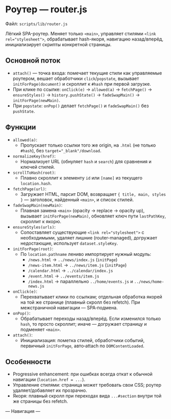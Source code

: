 # Роутер — router.js

Файл: `scripts/lib/router.js`

Лёгкий SPA-роутер. Меняет только `<main>`, управляет стилями `<link rel="stylesheet">`, обрабатывает hash-якоря, навигацию назад/вперёд, инициализирует скрипты конкретной страницы.

## Основной поток
- `attach()` — точка входа: помечает текущие стили как управляемые роутером, вешает обработчики `click`/`popstate`, вызывает `initForPage(document)` и скроллит к `#hash` при первой загрузке.
- При клике по ссылке: `onClick(e)` → `allowed(a)` → `fetchPage()` → `ensureStyles()` → `history.pushState()` → `fadeSwapMain()` → `initForPage(newMain)`.
- При `popstate`: `onPop()` делает `fetchPage()` и `fadeSwapMain()` без `pushState`.

## Функции
- `allowed(a)`:
  - Пропускает только ссылки того же origin, на `.html` (не только `#hash`), без `target="_blank"/download`.
- `normalizeKey(href)`:
  - Нормализует URL (обнуляет `hash` и `search`) для сравнения и ключей стилей.
- `scrollToHash(root)`:
  - Плавно скроллит к элементу `id` или `[name]` из текущего `location.hash`.
- `fetchPage(url)`:
  - Загружает HTML, парсит DOM, возвращает `{ title, main, styles }` — заголовок, найденный `<main>`, и список стилей.
- `fadeSwapMain(newMain)`:
  - Плавная замена `<main>` (opacity → replace → opacity up), вызывает `initForPage(newMain)`, обновляет ключ пути `lastPathKey`, скроллит к якорю.
- `ensureStyles(urls)`:
  - Сопоставляет существующие `<link rel="stylesheet">` с необходимыми, удаляет лишние (router-managed), догружает недостающие, использует `dataset.styleKey`.
- `initForPage(root)`:
  - По `location.pathname` лениво импортирует нужный модуль:
    - `/news.html` → `../news/index.js` (`initPage`)
    - `/news-item.html` → `../news/item.js` (`initPage`)
    - `/calendar.html` → `../calendar/index.js`
    - `/event.html` → `../events/item.js`
    - `/index.html` → параллельно `../home/events.js` и `../news/home-news.js`
- `onClick(e)`:
  - Перехватывает клики по ссылкам; отдельная обработка якорей на той же странице (плавный скролл без refetch). При межстраничной навигации — SPA‑подмена.
- `onPop()`:
  - Обрабатывает переходы назад/вперёд. Если изменился только `hash`, то просто скроллит; иначе — догружает страницу и подменяет `<main>`.
- `attach()`:
  - Инициализация: пометка стилей, обработчики событий, первичный `initForPage`, авто‑attach по `DOMContentLoaded`.

## Особенности
- Progressive enhancement: при ошибках всегда откат к обычной навигации (`location.href = ...`).
- Управление стилями: страница может требовать свои CSS; роутер удаляет/добавляет их прозрачно.
- Якоря: плавный скролл при переходах вида `...#section` внутри той же страницы без refetch.

— Навигация —
